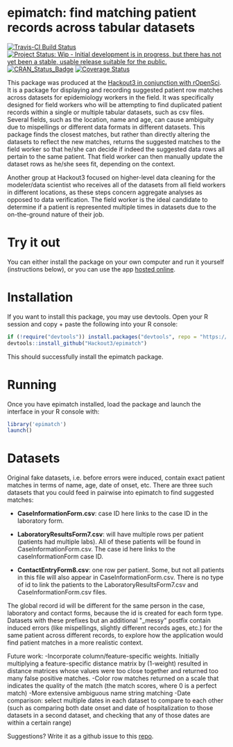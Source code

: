 epimatch: find matching patient records across tabular datasets
=======================

[![Travis-CI Build Status](https://travis-ci.org/Hackout3/epimatch.svg?branch=master)](https://travis-ci.org/Hackout3/epimatch)
[![Project Status: Wip - Initial development is in progress, but there has not yet been a stable, usable release suitable for the public.](http://www.repostatus.org/badges/0.1.0/wip.svg)](http://www.repostatus.org/#wip) [![CRAN\_Status\_Badge](http://www.r-pkg.org/badges/version/epimatch)](http://www.r-pkg.org/pkg/epimatch)
[![Coverage Status](https://img.shields.io/codecov/c/github/Hackout3/epimatch/master.svg)](https://codecov.io/github/Hackout3/epimatch?branch=master)

This package was produced at the [Hackout3 in conjunction with rOpenSci](http://hackout3.ropensci.org/). It is a package for displaying and recording suggested patient row matches across datasets for epidemiology workers in the field.  It was specifically designed for field workers who will be attempting to find duplicated patient records within a single or multiple tabular datasets, such as csv files. Several fields, such as the location, name and age, can cause ambiguity due to mispellings or different data formats in different datasets. This package finds the closest matches, but rather than directly altering the datasets to reflect the new matches, returns the suggested matches to the field worker so that he/she can decide if indeed the suggested data rows all pertain to the same patient. That field worker can then manually update the dataset rows as he/she sees fit, depending on the context.


Another group at Hackout3 focused on higher-level data cleaning for the modeler/data scientist who receives all of the datasets from all field workers in different locations, as these steps concern aggregate analyses as opposed to data verification. The field worker is the ideal candidate to determine if a patient is represented multiple times in datasets due to the on-the-ground nature of their job.

Try it out
============

You can either install the package on your own computer and run it yourself (instructions below), or you can use the app [hosted online](http://daattali.com/shiny/epimatch/).

Installation
============

If you want to install this package, you may use devtools. Open your R session and copy + paste the following into your R console:

```r
if (!require("devtools")) install.packages("devtools", repo = "https://cran.r-project.org")
devtools::install_github("Hackout3/epimatch")
```

This should successfully install the epimatch package.

Running
=======

Once you have epimatch installed, load the package and launch the interface in your R console with:

```r
library('epimatch')
launch()
```

Datasets
=======

Original fake datasets, i.e. before errors were induced, contain exact patient matches in terms of name, age, date of onset, etc. There are three such datasets that you could feed in pairwise into epimatch to find suggested matches:

 - **CaseInformationForm.csv**:  case ID here links to the case ID in the laboratory form. 

 - **LaboratoryResultsForm7.csv**:  will have multiple rows per patient (patients had multiple labs). All of these patients will be found in CaseInformationForm.csv. The case id here links to the caseInformationForm case ID.

 - **ContactEntryForm8.csv**: one row per patient. Some, but not all patients in this file will also appear in CaseInformationForm.csv. There is no type of id to link the patients to the LaboratoryResultsForm7.csv and CaseInformationForm.csv files.

The global record id will be different for the same person in the case, laboratory and contact forms, because the id is created for each form type.  Datasets with these prefixes but an additional "_messy" postfix contain induced errors (like mispellings, slightly different records ages, etc.) for the same patient across different records, to explore how the application would find patient matches in a more realistic context.

Future work:
-Incorporate column/feature-specific weights.  Initially multiplying a feature-specific distance matrix by (1-weight) resulted in distance matrices whose values were too close together and returned too many false positive matches.
-Color row matches returned on a scale that indicates the quality of the match (the match scores, where 0 is a perfect match)
-More extensive ambiguous name string matching
-Date comparison: select multiple dates in each dataset to compare to each other (such as comparing both date onset and date of hospitalization to those datasets in a second dataset, and checking that any of those dates are within a certain range)

Suggestions? Write it as a github issue to this [repo](https://github.com/Hackout3/epimatch/issues/new).
